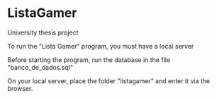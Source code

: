 # ListaGamer
University thesis project

To run the "Lista Gamer" program, you must have a local server

Before starting the program, run the database in the file "banco_de_dados.sql"

On your local server, place the folder "listagamer" and enter it via the browser.
